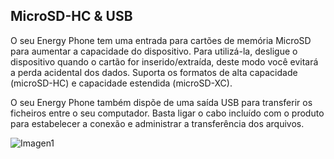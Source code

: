 ## MicroSD-HC & USB

O seu Energy Phone tem uma entrada para cartões de memória MicroSD para aumentar a capacidade do dispositivo. Para utilizá-la, desligue o dispositivo quando o cartão for inserido/extraída, deste modo você evitará a perda acidental dos dados. Suporta os formatos de alta capacidade (microSD-HC) e capacidade estendida (microSD-XC).

O seu Energy Phone também dispõe de uma saída USB para transferir os ficheiros entre o seu computador. Basta ligar o cabo incluído com o produto para estabelecer a conexão e administrar a transferência dos arquivos. 


![Imagen1](http://static.energysistem.com/images/manuals/39530/53709926100aa.jpg)
